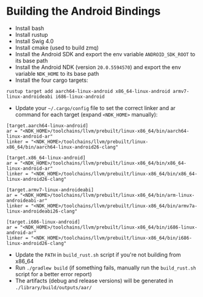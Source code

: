 # Building the Android Bindings

* Install bash
* Install rustup
* Install Swig 4.0
* Install cmake (used to build zmq)
* Install the Android SDK and export the env variable `ANDROID_SDK_ROOT` to its base path
* Install the Android NDK (version `20.0.5594570`) and export the env variable `NDK_HOME` to its base path
* Install the four cargo targets:
```
rustup target add aarch64-linux-android x86_64-linux-android armv7-linux-androideabi i686-linux-android
```
* Update your `~/.cargo/config` file to set the correct linker and ar command for each target (expand `<NDK_HOME>` manually):
```
[target.aarch64-linux-android]
ar = "<NDK_HOME>/toolchains/llvm/prebuilt/linux-x86_64/bin/aarch64-linux-android-ar"
linker = "<NDK_HOME>/toolchains/llvm/prebuilt/linux-x86_64/bin/aarch64-linux-android26-clang"

[target.x86_64-linux-android]
ar = "<NDK_HOME>/toolchains/llvm/prebuilt/linux-x86_64/bin/x86_64-linux-android-ar"
linker = "<NDK_HOME>/toolchains/llvm/prebuilt/linux-x86_64/bin/x86_64-linux-android26-clang"

[target.armv7-linux-androideabi]
ar = "<NDK_HOME>/toolchains/llvm/prebuilt/linux-x86_64/bin/arm-linux-androideabi-ar"
linker = "<NDK_HOME>/toolchains/llvm/prebuilt/linux-x86_64/bin/armv7a-linux-androideabi26-clang"

[target.i686-linux-android]
ar = "<NDK_HOME>/toolchains/llvm/prebuilt/linux-x86_64/bin/i686-linux-android-ar"
linker = "<NDK_HOME>/toolchains/llvm/prebuilt/linux-x86_64/bin/i686-linux-android26-clang"
```
* Update the `PATH` in `build_rust.sh` script if you're not building from x86_64
* Run `./gradlew build` (if something fails, manually run the `build_rust.sh` script for a better error report)
* The artifacts (debug and release versions) will be generated in `./library/build/outputs/aar/`
